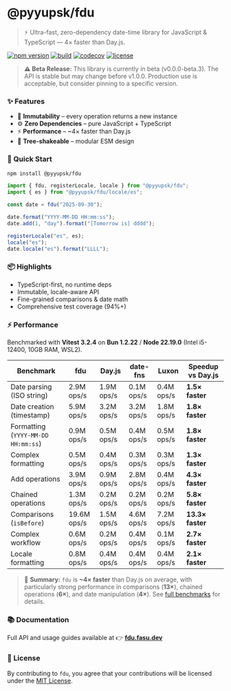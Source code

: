 # @pyyupsk/fdu

> ⚡ Ultra-fast, zero-dependency date-time library for JavaScript & TypeScript — 4× faster than Day.js.

[![npm version](https://img.shields.io/npm/v/@pyyupsk/fdu.svg?color=blue)](https://www.npmjs.com/package/@pyyupsk/fdu)
[![build](https://github.com/pyyupsk/fdu/actions/workflows/test.yml/badge.svg?branch=main)](https://github.com/pyyupsk/fdu/actions/workflows/test.yml)
[![codecov](https://codecov.io/gh/pyyupsk/fdu/graph/badge.svg?token=499EIXGPB0)](https://codecov.io/gh/pyyupsk/fdu)
[![license](https://img.shields.io/npm/l/@pyyupsk/fdu.svg)](LICENSE)

> **⚠️ Beta Release:** This library is currently in beta (v0.0.0-beta.3). The API is stable but may change before v1.0.0. Production use is acceptable, but consider pinning to a specific version.

### ✨ Features

- 🧭 **Immutability** – every operation returns a new instance
- ⚙️ **Zero Dependencies** – pure JavaScript + TypeScript
- ⚡ **Performance** – ~4× faster than Day.js
- 🧩 **Tree-shakeable** – modular ESM design

### 🚀 Quick Start

```bash
npm install @pyyupsk/fdu
```

```ts
import { fdu, registerLocale, locale } from "@pyyupsk/fdu";
import { es } from "@pyyupsk/fdu/locale/es";

const date = fdu("2025-09-30");

date.format("YYYY-MM-DD HH:mm:ss");
date.add(1, "day").format("[Tomorrow is] dddd");

registerLocale("es", es);
locale("es");
date.locale("es").format("LLLL");
```

### 📦 Highlights

- TypeScript-first, no runtime deps
- Immutable, locale-aware API
- Fine-grained comparisons & date math
- Comprehensive test coverage (94%+)

### ⚡ Performance

Benchmarked with **Vitest 3.2.4** on **Bun 1.2.22** / **Node 22.19.0** (Intel i5-12400, 10GB RAM, WSL2).

| Benchmark                          | fdu         | Day.js     | date-fns   | Luxon      | Speedup vs Day.js |
| ---------------------------------- | ----------- | ---------- | ---------- | ---------- | ----------------- |
| Date parsing (ISO string)          | 2.9M ops/s  | 1.9M ops/s | 0.1M ops/s | 0.4M ops/s | **1.5× faster**   |
| Date creation (timestamp)          | 5.9M ops/s  | 3.2M ops/s | 3.2M ops/s | 1.8M ops/s | **1.8× faster**   |
| Formatting (`YYYY-MM-DD HH:mm:ss`) | 0.9M ops/s  | 0.5M ops/s | 0.4M ops/s | 0.5M ops/s | **1.8× faster**   |
| Complex formatting                 | 0.5M ops/s  | 0.4M ops/s | 0.3M ops/s | 0.3M ops/s | **1.3× faster**   |
| Add operations                     | 3.9M ops/s  | 0.9M ops/s | 2.8M ops/s | 0.4M ops/s | **4.3× faster**   |
| Chained operations                 | 1.3M ops/s  | 0.2M ops/s | 0.2M ops/s | 0.2M ops/s | **5.8× faster**   |
| Comparisons (`isBefore`)           | 19.6M ops/s | 1.5M ops/s | 4.6M ops/s | 7.2M ops/s | **13.3× faster**  |
| Complex workflow                   | 0.6M ops/s  | 0.2M ops/s | 0.4M ops/s | 0.1M ops/s | **2.7× faster**   |
| Locale formatting                  | 0.8M ops/s  | 0.4M ops/s | 0.4M ops/s | 0.4M ops/s | **2.1× faster**   |

> 🧪 **Summary:** `fdu` is **~4× faster** than Day.js on average, with particularly strong performance in comparisons (**13×**), chained operations (**6×**), and date manipulation (**4×**). See [full benchmarks](https://fdu.fasu.dev/docs/benchmarks) for details.

### 📚 Documentation

Full API and usage guides available at
👉 **[fdu.fasu.dev](https://fdu.fasu.dev)**

### 🪪 License

By contributing to `fdu`, you agree that your contributions will be licensed under the [MIT License](LICENSE).
